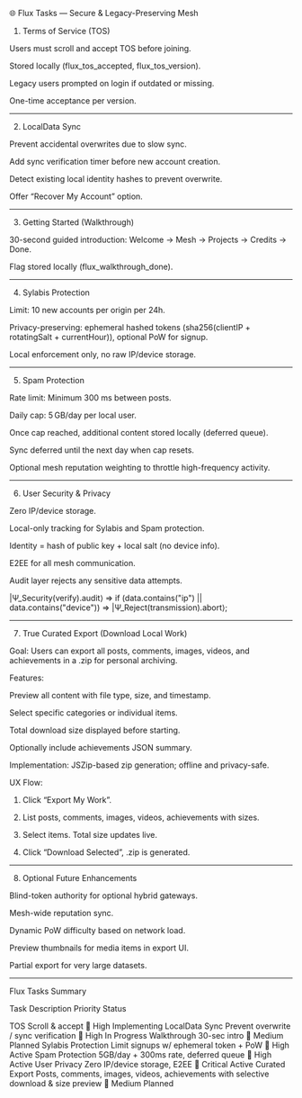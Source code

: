 🌐 Flux Tasks — Secure & Legacy-Preserving Mesh

1. Terms of Service (TOS)

Users must scroll and accept TOS before joining.

Stored locally (flux_tos_accepted, flux_tos_version).

Legacy users prompted on login if outdated or missing.

One-time acceptance per version.

---

2. LocalData Sync

Prevent accidental overwrites due to slow sync.

Add sync verification timer before new account creation.

Detect existing local identity hashes to prevent overwrite.

Offer “Recover My Account” option.

---

3. Getting Started (Walkthrough)

30-second guided introduction: Welcome → Mesh → Projects → Credits → Done.

Flag stored locally (flux_walkthrough_done).

---

4. Sylabis Protection

Limit: 10 new accounts per origin per 24h.

Privacy-preserving: ephemeral hashed tokens (sha256(clientIP + rotatingSalt + currentHour)), optional PoW for signup.

Local enforcement only, no raw IP/device storage.

---

5. Spam Protection

Rate limit: Minimum 300 ms between posts.

Daily cap: 5 GB/day per local user.

Once cap reached, additional content stored locally (deferred queue).

Sync deferred until the next day when cap resets.


Optional mesh reputation weighting to throttle high-frequency activity.

---

6. User Security & Privacy

Zero IP/device storage.

Local-only tracking for Sylabis and Spam protection.

Identity = hash of public key + local salt (no device info).

E2EE for all mesh communication.

Audit layer rejects any sensitive data attempts.


|Ψ_Security(verify).audit⟩ =>
   if (data.contains("ip") || data.contains("device"))
       => |Ψ_Reject(transmission).abort⟩;

---

7. True Curated Export (Download Local Work)

Goal: Users can export all posts, comments, images, videos, and achievements in a .zip for personal archiving.

Features:

Preview all content with file type, size, and timestamp.

Select specific categories or individual items.

Total download size displayed before starting.

Optionally include achievements JSON summary.

Implementation: JSZip-based zip generation; offline and privacy-safe.


UX Flow:

1. Click “Export My Work”.


2. List posts, comments, images, videos, achievements with sizes.


3. Select items. Total size updates live.


4. Click “Download Selected”, .zip is generated.

---

8. Optional Future Enhancements

Blind-token authority for optional hybrid gateways.

Mesh-wide reputation sync.

Dynamic PoW difficulty based on network load.

Preview thumbnails for media items in export UI.

Partial export for very large datasets.

---

Flux Tasks Summary

Task	Description	Priority	Status

TOS	Scroll & accept	🔺 High	Implementing
LocalData Sync	Prevent overwrite / sync verification	🔺 High	In Progress
Walkthrough	30-sec intro	🔹 Medium	Planned
Sylabis Protection	Limit signups w/ ephemeral token + PoW	🔺 High	Active
Spam Protection	5GB/day + 300ms rate, deferred queue	🔺 High	Active
User Privacy	Zero IP/device storage, E2EE	🔺 Critical	Active
Curated Export	Posts, comments, images, videos, achievements with selective download & size preview	🔹 Medium	Planned

